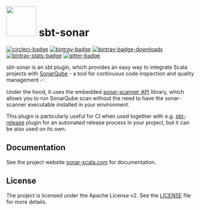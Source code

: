 <h1 align="left"> <img src="https://sonar-scala.com/img/logo.svg" height="80px"> sbt-sonar</h1>

[![circleci-badge]][circleci] [![bintray-badge]][bintray]
[![bintray-badge-downloads]][bintray-downloads]
[![bintray-stats-badge]][bintray-stats] [![gitter-badge]][gitter]

[bintray]: https://bintray.com/mwz/sbt-plugin-releases/sbt-sonar/_latestVersion
[bintray-badge]:
  https://api.bintray.com/packages/mwz/sbt-plugin-releases/sbt-sonar/images/download.svg
[bintray-downloads]:
  https://bintray.com/beta/#/mwz/sbt-plugin-releases/sbt-sonar?tab=statistics
[bintray-badge-downloads]:
  https://img.shields.io/bintray/dt/mwz/sbt-plugin-releases/sbt-sonar?label=Downloads
[bintray-stats]:
  https://bintray.com/beta/#/mwz/sbt-plugin-releases/sbt-sonar?tab=statistics
[bintray-stats-badge]:
  https://img.shields.io/badge/dynamic/json.svg?uri=https://bintray.com/statistics/packageStatistics?pkgPath=/mwz/sbt-plugin-releases/sbt-sonar&query=$.totalDownloads&label=Downloads+(last+30+days)&colorB=brightgreen
[circleci]: https://circleci.com/gh/mwz/sbt-sonar
[circleci-badge]:
  https://img.shields.io/circleci/project/github/mwz/sbt-sonar/master.svg?label=Build
[gitter]: https://gitter.im/sonar-scala/sonar-scala
[gitter-badge]:
  https://img.shields.io/gitter/room/sonar-scala/sonar-scala.svg?colorB=46BC99&label=Chat

sbt-sonar is an sbt plugin, which provides an easy way to integrate Scala
projects with [SonarQube](https://www.sonarqube.org) - a tool for continuous
code inspection and quality management :white_check_mark:.

Under the hood, it uses the embedded
[sonar-scanner API](https://github.com/SonarSource/sonar-scanner-api) library,
which allows you to run SonarQube scan without the need to have the
sonar-scanner executable installed in your environment.

This plugin is particularly useful for CI when used together with e.g.
[sbt-release](https://www.github.com/sbt/sbt-release) plugin for an automated
release process in your project, but it can be also used on its own.

## Documentation

See the project website
[sonar-scala.com](https://sonar-scala.com/docs/setup/sbt-sonar) for
documentation.

## License

The project is licensed under the Apache License v2. See the [LICENSE](LICENSE)
file for more details.
